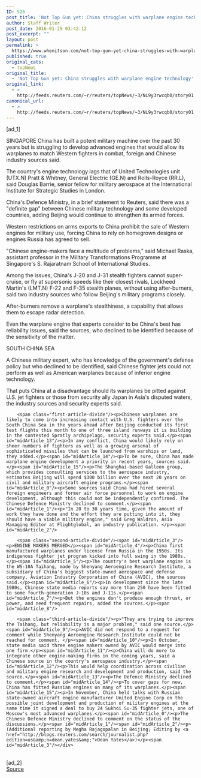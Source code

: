 ```yaml
---
ID: 526
post_title: 'Not Top Gun yet: China struggles with warplane engine technology'
author: Staff Writer
post_date: 2016-01-29 03:42:12
post_excerpt: ""
layout: post
permalink: >
  https://www.whenitson.com/not-top-gun-yet-china-struggles-with-warplane-engine-technology/
published: true
original_cats:
  - topNews
original_title:
  - 'Not Top Gun yet: China struggles with warplane engine technology'
original_link:
  - >
    http://feeds.reuters.com/~r/reuters/topNews/~3/NL9y3rwcqb0/story01.htm
canonical_url:
  - >
    http://feeds.reuters.com/~r/reuters/topNews/~3/NL9y3rwcqb0/story01.htm
---
```

 [ad_1]
<br><div id="articleText">
<span id="midArticle_start"/>

<span id="midArticle_0"/><span class="focusParagraph" readability="5"><p><span class="articleLocation">SINGAPORE</span> China has built a potent military machine over the past 30 years but is struggling to develop advanced engines that would allow its warplanes to match Western fighters in combat, foreign and Chinese industry sources said.</p></span><span id="midArticle_1"/><p>The country's engine technology lags that of United Technologies unit (<span id="symbol_UTX.N_0">UTX.N</span>) Pratt &amp; Whitney, General Electric (<span id="symbol_GE.N_1">GE.N</span>) and Rolls-Royce (<span id="symbol_RR.L_2">RR.L</span>), said Douglas Barrie, senior fellow for military aerospace at the International Institute for Strategic Studies in London.</p><span id="midArticle_2"/><p>China's Defence Ministry, in a brief statement to Reuters, said there was a "definite gap" between Chinese military technology and some developed countries, adding Beijing would continue to strengthen its armed forces.</p><span id="midArticle_3"/><p> Western restrictions on arms exports to China prohibit the sale of Western engines for military use, forcing China to rely on homegrown designs or engines Russia has agreed to sell.</p><span id="midArticle_4"/><p>"Chinese engine-makers face a multitude of problems," said Michael Raska, assistant professor in the Military Transformations Programme at Singapore's S. Rajaratnam School of International Studies.</p><span id="midArticle_5"/><p>Among the issues, China's J-20 and J-31 stealth fighters cannot super-cruise, or fly at supersonic speeds like their closest rivals, Lockheed Martin's (<span id="symbol_LMT.N_3">LMT.N</span>) F-22 and F-35 stealth planes, without using after-burners, said two industry sources who follow Beijing's military programs closely.</p><span id="midArticle_6"/><p>After-burners remove a warplane's stealthiness, a capability that allows them to escape radar detection.</p><span id="midArticle_7"/><p>Even the warplane engine that experts consider to be China's best has reliability issues, said the sources, who declined to be identified because of the sensitivity of the matter.</p><span id="midArticle_8"/><span id="midArticle_9"/><p>SOUTH CHINA SEA</p><span id="midArticle_10"/><p>A Chinese military expert, who has knowledge of the government's defense policy but who declined to be identified, said Chinese fighter jets could not perform as well as American warplanes because of inferior engine technology.</p><span id="midArticle_11"/><p>That puts China at a disadvantage should its warplanes be pitted against U.S. jet fighters or those from security ally Japan in Asia's disputed waters, the industry sources and security experts said.</p><span id="midArticle_12"/>
        
        <span class="first-article-divide"/><p>Chinese warplanes are likely to come into increasing contact with U.S. fighters over the South China Sea in the years ahead after Beijing conducted its first test flights this month to one of three island runways it is building in the contested Spratly archipelago, security experts said.</p><span id="midArticle_13"/><p>In any conflict, China would likely rely on sheer numbers of fighters as well as a growing arsenal of sophisticated missiles that can be launched from warships or land, they added.</p><span id="midArticle_14"/><p>To be sure, China has made warplane engine development a priority in recent years, sources said.</p><span id="midArticle_15"/><p>The Shanghai-based Galleon group, which provides consulting services to the aerospace industry, estimates Beijing will spend $300 billion over the next 20 years on civil and military aircraft engine programs.</p><span id="midArticle_0"/><p>Some sources said China had hired several foreign engineers and former air force personnel to work on engine development, although this could not be independently confirmed. The Chinese Defence Ministry declined to comment.</p><span id="midArticle_1"/><p>"In 20 to 30 years time, given the amount of work they have done and the effort they are putting into it, they should have a viable military engine," said Greg Waldron, Asia Managing Editor at Flightglobal, an industry publication. </p><span id="midArticle_2"/>
        
        <span class="second-article-divide"/><span id="midArticle_3"/><p>ENGINE MAKERS MERGED</p><span id="midArticle_4"/><p>China first manufactured warplanes under license from Russia in the 1950s. Its indigenous fighter jet program kicked into full swing in the 1980s. </p><span id="midArticle_5"/><p>The country's best warplane engine is the WS-10A Taihang, made by Shenyang Aeroengine Research Institute, a subsidiary of China's biggest state-owned aerospace and defense company, Aviation Industry Corporation of China (AVIC), the sources said.</p><span id="midArticle_6"/><p>In development since the late 1980s, Chinese state media reports say more than 250 have been fitted to some fourth-generation J-10s and J-11s.</p><span id="midArticle_7"/><p>But the engines don't produce enough thrust, or power, and need frequent repairs, added the sources.</p><span id="midArticle_8"/>
        
        <span class="third-article-divide"/><p>"They are trying to improve the Taihang, but reliability is a major problem," said one source.</p><span id="midArticle_9"/><p>AVIC did not respond to a request for comment while Shenyang Aeroengine Research Institute could not be reached for comment. </p><span id="midArticle_10"/><p>In October, state media said three engine makers owned by AVIC would merge into one firm.</p><span id="midArticle_11"/><p>China will do more to integrate other engine-making firms in the coming years, said a Chinese source in the country's aerospace industry.</p><span id="midArticle_12"/><p>This would help coordination across civilian and military engine research and development and production, said the source.</p><span id="midArticle_13"/><p>The Defence Ministry declined to comment.</p><span id="midArticle_14"/><p>To cover gaps for now, China has fitted Russian engines on many of its warplanes.</p><span id="midArticle_15"/><p>In November, China held talks with Russian state-owned aircraft engine manufacturer United Engine Corp on the possible joint development and production of military engines at the same time it signed a deal to buy 24 Sukhoi Su-35 fighter jets, one of Moscow's most advanced warplanes.</p><span id="midArticle_0"/><p>The Chinese Defence Ministry declined to comment on the status of the discussions.</p><span id="midArticle_1"/><span id="midArticle_2"/><p> (Additional reporting by Megha Rajagopalan in Beijing; Editing by <a href="http://blogs.reuters.com/search/journalist.php?edition=us&amp;n=dean.yates&amp;">Dean Yates</a>)</p><span id="midArticle_3"/></div>
<br>[ad_2]
<br><a href="http://feeds.reuters.com/~r/reuters/topNews/~3/NL9y3rwcqb0/story01.htm">Source </a>